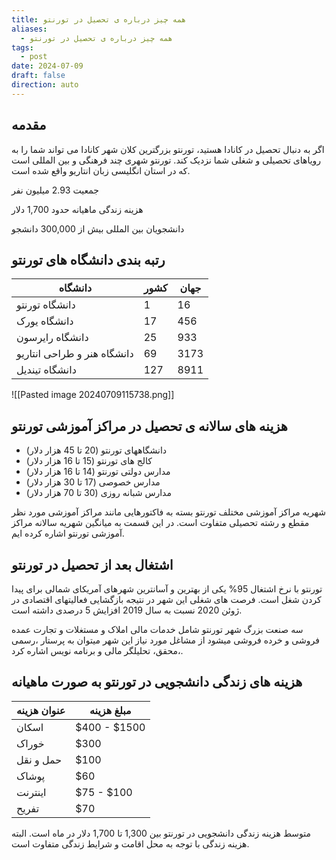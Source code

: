 ```yaml
---
title: همه چیز درباره ی تحصیل در تورنتو
aliases:
  - همه چیز درباره ی تحصیل در تورنتو
tags:
  - post
date: 2024-07-09
draft: false
direction: auto
---
```


## مقدمه

اگر به دنبال تحصیل در کانادا هستید، تورنتو بزرگترین کلان شهر کانادا می تواند شما را به رویاهای تحصیلی و شغلی شما نزدیک کند. تورنتو شهری چند فرهنگی و بین المللی است که در استان انگلیسی زبان انتاریو واقع شده است.

جمعیت
2.93 میلیون نفر

هزینه زندگی ماهیانه
حدود 1,700 دلار

دانشجویان بین المللی
بیش از 300,000 دانشجو

## رتبه بندی دانشگاه های تورنتو

| دانشگاه                     | کشور | جهان |
| --------------------------- | ---- | ---- |
| دانشگاه تورنتو              | 1    | 16   |
| دانشگاه یورک                | 17   | 456  |
| دانشگاه رایرسون             | 25   | 933  |
| دانشگاه هنر و طراحی انتاریو | 69   | 3173 |
| دانشگاه تیندیل              | 127  | 8911 |

![[Pasted image 20240709115738.png]]

## هزینه های سالانه ی تحصیل در مراکز آموزشی تورنتو

- دانشگاههای تورنتو (20 تا 45 هزار دلار)
- کالج های تورنتو (15 تا 16 هزار دلار)
- مدارس دولتی تورنتو (14 تا 16 هزار دلار)
- مدارس خصوصی (17 تا 30 هزار دلار)
- مدارس شبانه روزی (30 تا 70 هزار دلار)

شهریه مراکز آموزشی مختلف تورنتو بسته به فاکتورهایی مانند مراکز آموزشی مورد نظر مقطع و رشته تحصیلی متفاوت است. در این قسمت به میانگین شهریه سالانه مراکز آموزشی تورنتو اشاره کرده ایم.

## اشتغال بعد از تحصیل در تورنتو

تورنتو با نرخ اشتغال 95% یکی از بهترین و آسانترین شهرهای آمریکای شمالی برای پیدا کردن شغل است.
فرصت های شغلی این شهر در نتیجه بازگشایی فعالیتهای اقتصادی در ژوئن 2020 نسبت به سال 2019 افزایش 5 درصدی داشته است.

سه صنعت بزرگ شهر تورنتو شامل خدمات مالی املاک و مستغلات و تجارت عمده فروشی و خرده فروشی میشود از مشاغل مورد نیاز این شهر میتوان به پرستار ،رسمی ،محقق، تحلیلگر مالی و برنامه نویس اشاره کرد.

## هزینه های زندگی دانشجویی در تورنتو به صورت ماهیانه


| عنوان هزینه | مبلغ هزینه   |
| ----------- | ------------ |
| اسکان       | $400 - $1500 |
| خوراک       | $300         |
| حمل و نقل   | $100         |
| پوشاک       | $60          |
| اینترنت     | $75 - $100   |
| تفریح       | $70          |
متوسط هزینه زندگی دانشجویی در تورنتو بین 1,300 تا 1,700 دلار در ماه است. البته هزینه زندگی با توجه به محل اقامت و شرایط زندگی متفاوت است. 
